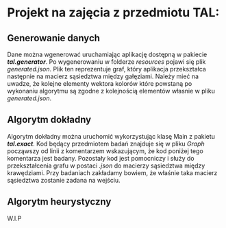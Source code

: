 # Projekt na zajęcia z przedmiotu TAL:
## Generowanie danych
Dane można wgenerować uruchamiając aplikację dostępną w pakiecie ***tal.generator***.
Po wygenerowaniu w folderze *resources* pojawi się plik *generated.json*. Plik ten reprezentuje graf, 
który aplikacja przekształca następnie na macierz sąsiedztwa między gałęziami. Należy mieć na uwadze,
że kolejne elementy wektora kolorów które powstaną po wykonaniu algorytmu są zgodne z kolejnością
elementów własnie w pliku *generated.json*.

## Algorytm dokładny
Algorytm dokładny można uruchomić wykorzystując klasę Main z pakietu ***tal.exact***.
Kod będący przedmiotem badań znajduje się w pliku *Graph* począwszy od linii z komentarzem
wskazującym, że kod poniżej tego komentarza jest badany. Pozostały kod jest pomocniczy i służy
do przekształcenia grafu w postaci *.json* do macierzy sąsiedztwa między krawędziami.
Przy badaniach zakładamy bowiem, że właśnie taka macierz sąsiedztwa zostanie zadana na wejściu.


## Algorytm heurystyczny
W.I.P